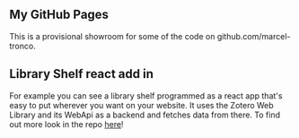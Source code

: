 ## My GitHub Pages

This is a provisional showroom for some of the code on github.com/marcel-tronco.

## Library Shelf react add in

For example you can see a library shelf programmed as a react app that's easy to put wherever you want on your website. It uses the Zotero Web Library and its WebApi as a backend and fetches data from there. To find out more look in the repo [here](https://github.com/marcel-tronco/zotero_library_react_addin)!